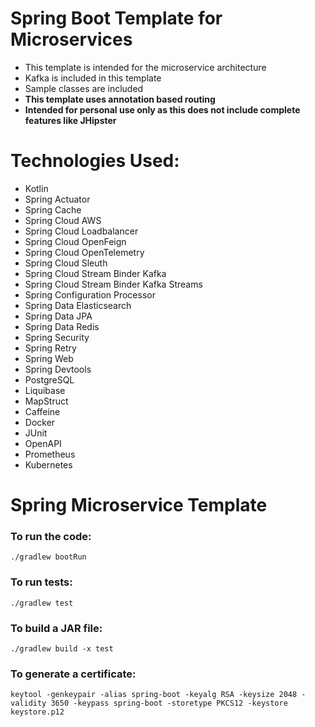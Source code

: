 # Spring Boot Template for Microservices

- This template is intended for the microservice architecture
- Kafka is included in this template
- Sample classes are included
- **This template uses annotation based routing**
- **Intended for personal use only as this does not include complete features like JHipster**

# Technologies Used:

- Kotlin
- Spring Actuator
- Spring Cache
- Spring Cloud AWS
- Spring Cloud Loadbalancer
- Spring Cloud OpenFeign
- Spring Cloud OpenTelemetry
- Spring Cloud Sleuth
- Spring Cloud Stream Binder Kafka
- Spring Cloud Stream Binder Kafka Streams
- Spring Configuration Processor
- Spring Data Elasticsearch
- Spring Data JPA
- Spring Data Redis
- Spring Security
- Spring Retry
- Spring Web
- Spring Devtools
- PostgreSQL
- Liquibase
- MapStruct
- Caffeine
- Docker
- JUnit
- OpenAPI
- Prometheus
- Kubernetes

# Spring Microservice Template

### To run the code:

`./gradlew bootRun`

### To run tests:

`./gradlew test`

### To build a JAR file:

`./gradlew build -x test`

### To generate a certificate:

`keytool -genkeypair -alias spring-boot -keyalg RSA -keysize 2048 -validity 3650 -keypass spring-boot -storetype PKCS12 -keystore keystore.p12`
